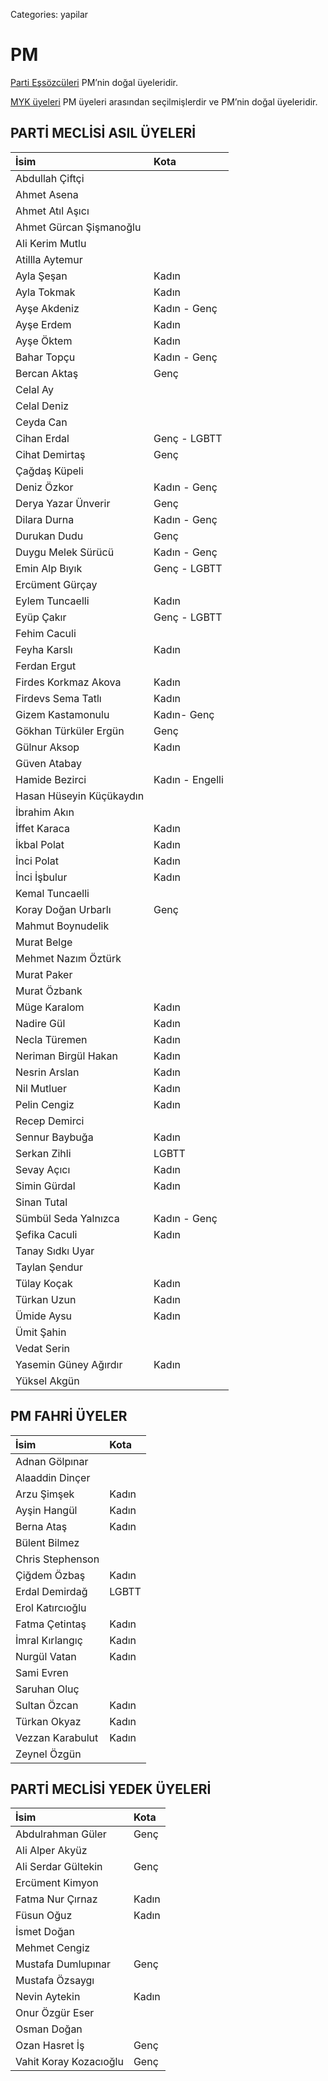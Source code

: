 Categories: yapilar

# PM

[Parti Eşsözcüleri](/bizden/es-sozculer) PM’nin doğal üyeleridir.

[MYK üyeleri](/yapilar/myk) PM üyeleri arasından seçilmişlerdir ve PM’nin doğal üyeleridir.


## PARTİ MECLİSİ ASIL ÜYELERİ


 İsim                     | Kota       | 
:-------------------------|:---------- |
Abdullah Çiftçi           |
Ahmet Asena               |
Ahmet Atıl Aşıcı          |
Ahmet Gürcan Şişmanoğlu   |
Ali Kerim Mutlu           |
Atillla Aytemur           |
Ayla Şeşan                | Kadın
Ayla Tokmak               | Kadın
Ayşe Akdeniz              | Kadın - Genç
Ayşe Erdem                | Kadın
Ayşe Öktem                | Kadın
Bahar Topçu               | Kadın - Genç
Bercan Aktaş              | Genç
Celal Ay                  |
Celal Deniz               |
Ceyda Can                 |
Cihan Erdal               | Genç - LGBTT
Cihat Demirtaş            | Genç
Çağdaş Küpeli             |
Deniz Özkor               | Kadın - Genç
Derya Yazar Ünverir       | Genç
Dilara Durna              | Kadın - Genç
Durukan Dudu              | Genç
Duygu Melek Sürücü        | Kadın - Genç
Emin Alp Bıyık            | Genç - LGBTT
Ercüment Gürçay           |
Eylem Tuncaelli           | Kadın
Eyüp Çakır                | Genç - LGBTT
Fehim Caculi              | 
Feyha Karslı              | Kadın
Ferdan Ergut              |
Firdes Korkmaz Akova      | Kadın
Firdevs Sema Tatlı        | Kadın
Gizem Kastamonulu         | Kadın- Genç
Gökhan Türküler Ergün     | Genç
Gülnur Aksop              | Kadın
Güven Atabay              |
Hamide Bezirci            | Kadın - Engelli
Hasan Hüseyin Küçükaydın  |
İbrahim Akın              |
İffet Karaca              | Kadın
İkbal Polat               | Kadın
İnci Polat                | Kadın
İnci İşbulur              | Kadın
Kemal Tuncaelli           |
Koray Doğan Urbarlı       | Genç
Mahmut Boynudelik         |
Murat Belge               |
Mehmet Nazım Öztürk       |
Murat Paker               |
Murat Özbank              |
Müge Karalom              | Kadın
Nadire Gül                | Kadın
Necla Türemen             | Kadın
Neriman Birgül Hakan      | Kadın
Nesrin Arslan             | Kadın
Nil Mutluer               | Kadın
Pelin Cengiz              | Kadın
Recep Demirci             |
Sennur Baybuğa            | Kadın
Serkan Zihli              | LGBTT
Sevay Açıcı               | Kadın
Simin Gürdal              | Kadın
Sinan Tutal               | 
Sümbül Seda Yalnızca      | Kadın - Genç
Şefika Caculi             | Kadın
Tanay Sıdkı Uyar          |
Taylan Şendur             |
Tülay Koçak               | Kadın
Türkan Uzun               | Kadın
Ümide Aysu                | Kadın
Ümit Şahin                |
Vedat Serin               |
Yasemin Güney Ağırdır     | Kadın
Yüksel Akgün              |


## PM FAHRİ ÜYELER

 İsim                     | Kota       | 
:-------------------------|:---------- |
Adnan Gölpınar            |
Alaaddin Dinçer           |
Arzu Şimşek               | Kadın
Ayşin Hangül              | Kadın
Berna Ataş                | Kadın
Bülent Bilmez             |
Chris Stephenson          |
Çiğdem Özbaş              | Kadın
Erdal Demirdağ            | LGBTT
Erol Katırcıoğlu          |
Fatma Çetintaş            | Kadın
İmral Kırlangıç           | Kadın
Nurgül Vatan              | Kadın
Sami Evren                |
Saruhan Oluç              |
Sultan Özcan              | Kadın
Türkan Okyaz              | Kadın
Vezzan Karabulut          | Kadın
Zeynel Özgün              |


## PARTİ MECLİSİ YEDEK ÜYELERİ

 İsim                     | Kota       | 
:-------------------------|:---------- |
Abdulrahman Güler         | Genç       
Ali Alper Akyüz           |
Ali Serdar Gültekin       | Genç       
Ercüment Kimyon           |
Fatma Nur Çırnaz          | Kadın
Füsun Oğuz                | Kadın
İsmet Doğan               |
Mehmet Cengiz             |
Mustafa Dumlupınar        | Genç
Mustafa Özsaygı           |
Nevin Aytekin             | Kadın
Onur Özgür Eser           |
Osman Doğan               |
Ozan Hasret İş            | Genç
Vahit Koray Kozacıoğlu    | Genç

